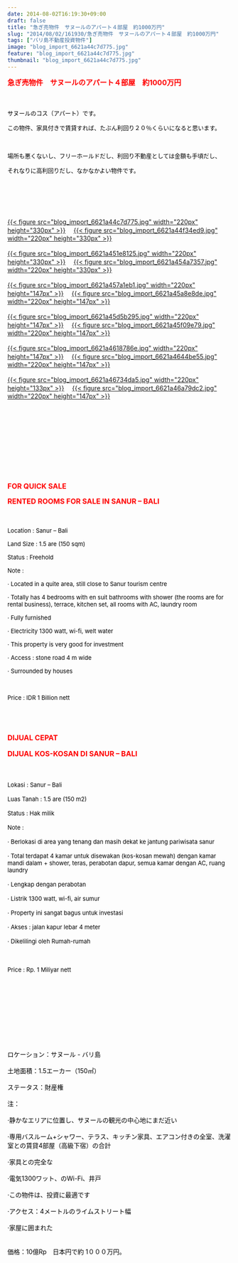 ```yaml
---
date: 2014-08-02T16:19:30+09:00
draft: false
title: "急ぎ売物件　サヌールのアパート４部屋　約1000万円"
slug: "2014/08/02/161930/急ぎ売物件　サヌールのアパート４部屋　約1000万円"
tags: ["バリ島不動産投資物件"]
image: "blog_import_6621a44c7d775.jpg"
feature: "blog_import_6621a44c7d775.jpg"
thumbnail: "blog_import_6621a44c7d775.jpg"
---
```

<p><font color="#ff0000" size="3"><strong>急ぎ売物件　サヌールのアパート４部屋　約1000万円</strong></font></p><p><strong><font color="#ff0000" size="3"><br/></font></strong></p><p><font color="#ff0000" size="3"><font size="2"><font color="#000000">サヌールのコス（アパート）です。</font></font></font></p><p><font color="#ff0000" size="3"><font size="2"><font color="#000000">この物件、家具付きで賃貸すれば、たぶん利回り２０％くらいになると思います。</font></font></font></p><p><font color="#ff0000" size="3"><font size="2"><font color="#000000"><br/></font></font></font></p><p><font color="#ff0000" size="3"><font size="2"><font color="#000000">場所も悪くないし、フリーホールドだし、利回り不動産としては金額も手頃だし、</font></font></font></p><p><font color="#ff0000" size="3"><font size="2"><font color="#000000">それなりに高利回りだし、なかなかよい物件です。</font></font></font></p><p><font color="#ff0000" size="3"><font size="2"><font color="#000000"><br/></font></font><font color="#ff0000" size="3"><br/></font></font><br/></p><p><br/><a href="blog_import_6621a44de9c6b.jpg">{{< figure src="blog_import_6621a44c7d775.jpg" width="220px" height="330px" >}}</a> 　<a href="blog_import_6621a4506c3cd.jpg">{{< figure src="blog_import_6621a44f34ed9.jpg" width="220px" height="330px" >}}</a> <br/><br/><a href="blog_import_6621a45327409.jpg">{{< figure src="blog_import_6621a451e8125.jpg" width="220px" height="330px" >}}</a> 　<a href="blog_import_6621a455dd536.jpg">{{< figure src="blog_import_6621a454a7357.jpg" width="220px" height="330px" >}}</a> <br/><br/><a href="blog_import_6621a458dcd9b.jpg">{{< figure src="blog_import_6621a457a1eb1.jpg" width="220px" height="147px" >}}</a> 　<a href="blog_import_6621a45bcbbce.jpg">{{< figure src="blog_import_6621a45a8e8de.jpg" width="220px" height="147px" >}}</a> <br/><br/><a href="blog_import_6621a45e89440.jpg">{{< figure src="blog_import_6621a45d5b295.jpg" width="220px" height="147px" >}}</a> 　<a href="blog_import_6621a4603eb1b.jpg">{{< figure src="blog_import_6621a45f09e79.jpg" width="220px" height="147px" >}}</a> <br/><br/><a href="blog_import_6621a462bf804.jpg">{{< figure src="blog_import_6621a4618786e.jpg" width="220px" height="147px" >}}</a> 　<a href="blog_import_6621a46584147.jpg">{{< figure src="blog_import_6621a4644be55.jpg" width="220px" height="147px" >}}</a> <br/><br/><a href="blog_import_6621a46894094.jpg">{{< figure src="blog_import_6621a46734da5.jpg" width="220px" height="133px" >}}</a> 　<a href="blog_import_6621a46bd384c.jpg">{{< figure src="blog_import_6621a46a79dc2.jpg" width="220px" height="147px" >}}</a> <br/></p><p></p><p><font color="#ff0000" size="3"><br/></font></p><p><font color="#ff0000" size="3"><br/></font></p><p><strong><font color="#ff0000" size="3"><br/></font></strong></p><p><strong><font color="#ff0000" size="3"><br/></font></strong></p><p><strong><font color="#ff0000" size="3"><br/></font></strong></p><p><strong><font color="#ff0000" size="3">FOR QUICK SALE</font></strong></p><p><strong><font color="#ff0000" size="3">RENTED ROOMS FOR SALE IN SANUR – BALI </font></strong></p><p><strong><font color="#ff0000" size="3"><br/></font></strong></p><p><font color="#000000" size="2">Location : Sanur – Bali </font></p><p><font color="#000000" size="2">Land Size : 1.5 are (150 sqm)</font></p><p><font color="#000000" size="2">Status : Freehold </font></p><p><font color="#000000" size="2">Note : </font></p><p><font color="#000000" size="2">· Located in a quite area, still close to Sanur tourism centre</font></p><p><font color="#000000" size="2">· Totally has 4 bedrooms with en suit bathrooms with shower (the rooms are for rental business), terrace, kitchen set, all rooms with AC, laundry room</font></p><p><font color="#000000" size="2">· Fully furnished </font></p><p><font color="#000000" size="2">· Electricity 1300 watt, wi-fi, welt water</font></p><p><font color="#000000" size="2">· This property is very good for investment </font></p><p><font color="#000000" size="2">· Access : stone road 4 m wide </font></p><p><font color="#000000" size="2">· Surrounded by houses </font></p><p><font color="#000000" size="2"><br/></font></p><p><font color="#000000" size="2">Price : IDR 1 Billion nett</font></p><font color="#ff0000" size="3"><p><br/><strong><br/></strong></p><p><strong>DIJUAL CEPAT</strong></p><p><strong>DIJUAL KOS-KOSAN DI SANUR – BALI </strong></p><p><strong><br/></strong></p><p><font color="#000000" size="2">Lokasi : Sanur – Bali </font></p><p><font color="#000000" size="2">Luas Tanah : 1.5 are (150 m2) </font></p><p><font color="#000000" size="2">Status : Hak milik </font></p><p><font color="#000000" size="2">Note : </font></p><p><font color="#000000" size="2">· Berlokasi di area yang tenang dan masih dekat ke jantung pariwisata sanur</font></p><p><font color="#000000" size="2">· Total terdapat 4 kamar untuk disewakan (kos-kosan mewah) dengan kamar mandi dalam + shower, teras, perabotan dapur, semua kamar dengan AC, ruang laundry </font></p><p><font color="#000000" size="2">· Lengkap dengan perabotan </font></p><p><font color="#000000" size="2">· Listrik 1300 watt, wi-fi, air sumur </font></p><p><font color="#000000" size="2">· Property ini sangat bagus untuk investasi </font></p><p><font color="#000000" size="2">· Akses : jalan kapur lebar 4 meter </font></p><p><font color="#000000" size="2">· Dikelilingi oleh Rumah-rumah </font></p><p><font color="#000000" size="2"><br/></font></p><p><font color="#000000" size="2">Price : Rp. 1 Miliyar nett<br/></font></p><p><strong><font color="#000000" size="3"><br/></font></strong></p><p><strong><font color="#ff0000" size="3"><br/></font></strong></p><p><strong><font color="#ff0000" size="3"><br/></font></strong></p></font><br/><p><br/><span><font color="#000000">ロケーション：</font></span><span><font color="#000000">サヌール</font></span><span><font color="#000000"> - </font></span><span><font color="#000000">バリ島</font></span><font color="#000000"> <br/><br/></font><span><font color="#000000">土地</font></span><span><font color="#000000">面積：</font></span><span><font color="#000000">1.5エーカー</font></span><span><font color="#000000">（150</font></span><span><font color="#000000">㎡）</font></span><font color="#000000"> <br/><br/></font><span><font color="#000000">ステータス：</font></span><span><font color="#000000">財産権</font></span><font color="#000000"> <br/><br/></font><span><font color="#000000">注：</font></span><font color="#000000"> <br/><br/></font><span><font color="#000000">·</font></span><span><font color="#000000">静かなエリアに</font></span><span><font color="#000000">位置し、</font></span><span><font color="#000000">サヌール</font></span><span><font color="#000000">の観光</font></span><span><font color="#000000">の中心地</font></span><span><font color="#000000">に</font></span><span><font color="#000000">まだ</font></span><span><font color="#000000">近い</font></span><font color="#000000"> <br/><br/></font><span><font color="#000000">·</font></span><span><font color="#000000">専用バスルーム</font></span><span><font color="#000000">+</font></span><span><font color="#000000">シャワー、</font></span><span><font color="#000000">テラス</font></span><span><font color="#000000">、</font></span><span><font color="#000000">キッチン家具</font></span><span><font color="#000000">、</font></span><span><font color="#000000">エアコン付きの</font></span><span><font color="#000000">全室</font></span><span><font color="#000000">、</font></span><span><font color="#000000">洗濯室</font></span><span><font color="#000000">との</font></span><span><font color="#000000">賃貸</font></span><span><font color="#000000">4部屋</font></span><span><font color="#000000">（</font></span><span><font color="#000000">高級</font></span><span><font color="#000000">下宿</font></span><span><font color="#000000">）の合計</font></span><font color="#000000"> <br/><br/></font><span><font color="#000000">·</font></span><span><font color="#000000">家具</font></span><span><font color="#000000">との完全な</font></span><font color="#000000"> <br/><br/></font><span><font color="#000000">·</font></span><span><font color="#000000">電気</font></span><span><font color="#000000">1300ワット</font></span><span><font color="#000000">、</font></span><span><font color="#000000">のWi-Fi</font></span><span><font color="#000000">、</font></span><span><font color="#000000">井戸</font></span><font color="#000000"> <br/><br/></font><span><font color="#000000">·</font></span><span><font color="#000000">この物件は、</font></span><span><font color="#000000">投資</font></span><span><font color="#000000">に最適です</font></span><font color="#000000"> <br/><br/></font><span><font color="#000000">·</font></span><span><font color="#000000">アクセス：</font></span><span><font color="#000000">4メートル</font></span><span><font color="#000000">の</font></span><span><font color="#000000">ライム</font></span><span><font color="#000000">ストリート幅</font></span><font color="#000000"> <br/><br/></font><span><font color="#000000">·</font></span><span><font color="#000000">家屋</font></span><span><font color="#000000">に囲まれた</font></span><font color="#000000"> <br/></font><font color="#000000"><br/><br/></font><span><font color="#000000">価格：10億Rp　日本円で約</font></span><font color="#000000"> </font><span class="hps"><font color="#000000">1０００万円。</font></span><font color="#000000"> </font><br/></p>

